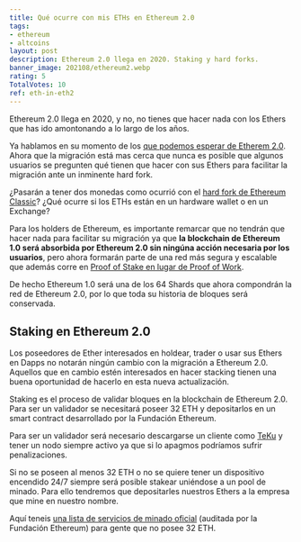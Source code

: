 ```yaml
---
title: Qué ocurre con mis ETHs en Ethereum 2.0
tags:
- ethereum
- altcoins
layout: post
description: Ethereum 2.0 llega en 2020. Staking y hard forks.
banner_image: 202108/ethereum2.webp
rating: 5
TotalVotes: 10
ref: eth-in-eth2
---
```


Ethereum 2.0 llega en 2020, y no, no tienes que hacer nada con los Ethers que has ido amontonando a lo largo de los años.

<!--more-->

Ya hablamos en su momento de los [que podemos esperar de Etherem 2.0](/novedades-ethereum-2/). Ahora que la migración está mas cerca que nunca es posible que algunos usuarios se pregunten qué tienen que hacer con sus Ethers para facilitar la migración ante un inminente hard fork.

¿Pasarán a tener dos monedas como ocurrió con el [hard fork de Ethereum Classic](/hard-fork-vs-soft-fork/)? ¿Qué ocurre si los ETHs están en un hardware wallet o en un Exchange?

Para los holders de Ethereum, es importante remarcar que no tendrán que hacer nada para facilitar su migración ya que **la blockchain de Ethereum 1.0 será absorbida por Ethereum 2.0 sin ningúna acción necesaria por los usuarios**, pero ahora formarán parte de una red más segura y escalable que además corre en [Proof of Stake en lugar de Proof of Work](/proof-of-work-vs-proof-of-stake/).

De hecho Ethereum 1.0 será una de los 64 Shards que ahora compondrán la red de Ethereum 2.0, por lo que toda su historia de bloques será conservada.

## Staking en Ethereum 2.0

Los poseedores de Ether interesados en holdear, trader o usar sus Ethers en Dapps no notarán ningún cambio con la migración a Ethereum 2.0. Aquellos que en cambio estén interesados en hacer stacking tienen una buena oportunidad de hacerlo en esta nueva actualización.

Staking es el proceso de validar bloques en la blockchain de Ethereum 2.0. Para ser un validador se necesitará poseer 32 ETH y depositarlos en un smart contract desarrollado por la Fundación Ethereum.

Para ser un validador será necesario descargarse un cliente como <a rel="nofollow" href="https://consensys.net/knowledge-base/ethereum-2/teku/">TeKu</a> y tener un nodo siempre activo ya que si lo apagmos podríamos sufrir penalizaciones.

Si no se poseen al menos 32 ETH o no se quiere tener un dispositivo encendido 24/7 siempre será posible stakear uniéndose a un pool de minado. Para ello tendremos que depositarles nuestros Ethers a la empresa que mine en nuestro nombre.

Aquí teneis <a rel="nofollow" href="https://beaconcha.in/stakingServices">una lista de servicios de minado oficial</a> (auditada por la Fundación Ethereum) para gente que no posee 32 ETH.